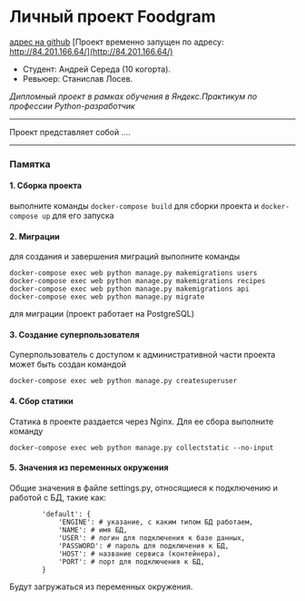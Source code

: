 # Личный проект Foodgram
[адрес на github](https://github.com/andreysereda1976/foodgram-project)
[Проект временно запущен по адресу: http://84.201.166.64/](http://84.201.166.64/)
- Студент: Андрей Середа (10 когорта).
- Ревьюер: Станислав Лосев.

 *Дипломный проект в рамках обучения в Яндекс.Практикум по профессии Python-разработчик*

---
 Проект представляет собой ....

---

### Памятка

#### 1. Сборка проекта

выполните команды ```docker-compose build``` для сборки проекта и ```docker-compose up``` для его запуска

#### 2. Миграции
для создания и завершения миграций выполните команды
```
docker-compose exec web python manage.py makemigrations users
docker-compose exec web python manage.py makemigrations recipes
docker-compose exec web python manage.py makemigrations api
docker-compose exec web python manage.py migrate
```
для миграции (проект работает на PostgreSQL)

#### 3. Создание суперпользователя
Суперпользователь с доступом к административной части проекта может быть создан командой
```
docker-compose exec web python manage.py createsuperuser
```

#### 4. Сбор статики
Статика в проекте раздается через Nginx. Для ее сбора выполните команду
```
docker-compose exec web python manage.py collectstatic --no-input
```

#### 5. Значения из переменных окружения
Общие значения в файле settings.py, относящиеся к подключению и работой с БД, такие как:
```
        'default': {
            'ENGINE': # указание, с каким типом БД работаем,
            'NAME': # имя БД,
            'USER': # логин для подключения к базе данных,
            'PASSWORD': # пароль для подключения к БД,
            'HOST': # название сервиса (контейнера),
            'PORT': # порт для подключения к БД,
        }
```
Будут загружаться из переменных окружения.

